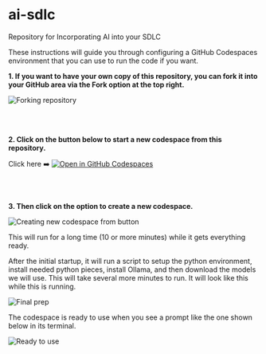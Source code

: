 # ai-sdlc
Repository for Incorporating AI into your SDLC 

These instructions will guide you through configuring a GitHub Codespaces environment that you can use to run the code if you want. 

**1. If you want to have your own copy of this repository, you can fork it into your GitHub area via the **Fork** option at the top right.**

![Forking repository](./images/3in1d.png?raw=true "Forking repository")

<br><br>

**2. Click on the button below to start a new codespace from this repository.**

Click here ➡️  [![Open in GitHub Codespaces](https://github.com/codespaces/badge.svg)](https://codespaces.new/brentlaster/3in1?quickstart=1)

<br><br>

**3. Then click on the option to create a new codespace.**

![Creating new codespace from button](./images/3in1a.png?raw=true "Creating new codespace from button")

This will run for a long time (10 or more minutes) while it gets everything ready.

After the initial startup, it will run a script to setup the python environment, install needed python pieces, install Ollama, and then download the models we will use. This will take several more minutes to run. It will look like this while this is running.

![Final prep](./images/3in1b.png?raw=true "Final prep")

The codespace is ready to use when you see a prompt like the one shown below in its terminal.

![Ready to use](./images/3in1c.png?raw=true "Ready to use")
